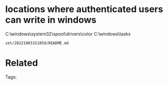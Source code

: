# locations where authenticated users can write in windows
C:\windows\system32\spool\drivers\color
C:\windows\tasks

` zet/20221003151059/README.md `

# Related


Tags:

    
